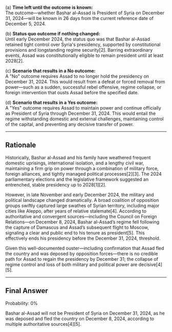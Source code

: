 (a) **Time left until the outcome is known:**  
The outcome—whether Bashar al-Assad is President of Syria on December 31, 2024—will be known in 26 days from the current reference date of December 5, 2024.

(b) **Status quo outcome if nothing changed:**  
Until early December 2024, the status quo was that Bashar al-Assad retained tight control over Syria's presidency, supported by constitutional provisions and longstanding regime security[2]. Barring extraordinary events, Assad was constitutionally eligible to remain president until at least 2028[2].

(c) **Scenario that results in a No outcome:**  
A "No" outcome requires Assad to no longer hold the presidency on December 31, 2024. This would result from a defeat or forced removal from power—such as a sudden, successful rebel offensive, regime collapse, or foreign intervention that ousts Assad before the specified date.

(d) **Scenario that results in a Yes outcome:**  
A "Yes" outcome requires Assad to maintain power and continue officially as President of Syria through December 31, 2024. This would entail the regime withstanding domestic and external challenges, maintaining control of the capital, and preventing any decisive transfer of power.

---

## Rationale

Historically, Bashar al-Assad and his family have weathered frequent domestic uprisings, international isolation, and a lengthy civil war, maintaining a firm grip on power through a combination of military force, foreign alliances, and tightly managed political processes[2][3]. The 2024 parliamentary elections and the legislative framework suggested an entrenched, stable presidency up to 2028[1][2].

However, in late November and early December 2024, the military and political landscape changed dramatically. A broad coalition of opposition groups swiftly captured large swathes of Syrian territory, including major cities like Aleppo, after years of relative stalemate[4]. According to authoritative and convergent sources—including the Council on Foreign Relations—on December 8, 2024, Bashar al-Assad’s regime fell following the capture of Damascus and Assad’s subsequent flight to Moscow, signaling a clear and public end to his tenure as president[5]. This effectively ends his presidency before the December 31, 2024, threshold.

Given this well-documented ouster—including confirmation that Assad fled the country and was deposed by opposition forces—there is no credible path for Assad to regain the presidency by December 31; the collapse of regime control and loss of both military and political power are decisive[4][5].

---

## Final Answer

Probability: 0%

Bashar al-Assad will not be President of Syria on December 31, 2024, as he was deposed and fled the country on December 8, 2024, according to multiple authoritative sources[4][5].